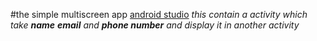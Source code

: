 #the simple multiscreen app
[android studio](https://developer.android.com/studio?gclsrc=ds&gclsrc=ds "android studio home")
_this contain a activity which take **name** **email** and **phone number** and display it in another activity_